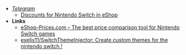 - *[Telegram](Information%20Technology/Apps/Telegram.md)*
	- [Discounts for Nintendo Switch in eShop](https://t.me/psprices_ru_switch)
- **Links**
	- [eShop-Prices.com – The best price comparison tool for Nintendo Switch games](https://eshop-prices.com/)
	- [exelix11/SwitchThemeInjector: Create custom themes for the nintendo switch !](https://github.com/exelix11/SwitchThemeInjector)